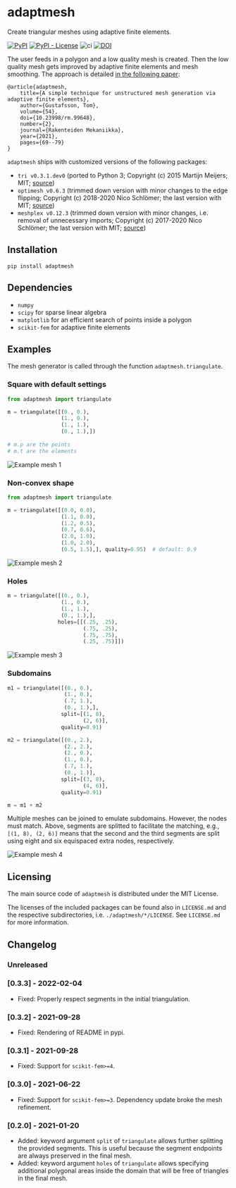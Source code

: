 # adaptmesh

Create triangular meshes using adaptive finite elements.

[![PyPI](https://img.shields.io/pypi/v/adaptmesh)](https://pypi.org/project/adaptmesh/)
[![PyPI - License](https://img.shields.io/pypi/l/adaptmesh)](https://opensource.org/licenses/MIT)
![ci](https://github.com/kinnala/adaptmesh/workflows/ci/badge.svg)
[![DOI](https://zenodo.org/badge/DOI/10.5281/zenodo.4172331.svg)](https://doi.org/10.5281/zenodo.4172331)

The user feeds in a polygon and a low quality mesh is created.  Then the low
quality mesh gets improved by adaptive finite elements and mesh smoothing.  The
approach is detailed [in the following paper](https://rakenteidenmekaniikka.journal.fi/article/view/99648):
```
@article{adaptmesh,
    title={A simple technique for unstructured mesh generation via adaptive finite elements},
    author={Gustafsson, Tom},
    volume={54},
    doi={10.23998/rm.99648},
    number={2},
    journal={Rakenteiden Mekaniikka},
    year={2021},
    pages={69--79}
}
```

`adaptmesh` ships with customized versions of the following packages:

- `tri v0.3.1.dev0` (ported to Python 3; Copyright (c) 2015 Martijn Meijers; MIT; [source](https://pypi.org/project/tri/))
- `optimesh v0.6.3` (trimmed down version with minor changes to the edge
  flipping; Copyright (c) 2018-2020 Nico Schlömer; the last version with MIT; [source](https://github.com/nschloe/optimesh/releases/tag/v0.6.3))
- `meshplex v0.12.3` (trimmed down version with minor changes, i.e. removal of
  unnecessary imports; Copyright (c) 2017-2020 Nico Schlömer; the last version with MIT; [source](https://github.com/nschloe/meshplex/releases/tag/v0.12.3))

## Installation

```
pip install adaptmesh
```

## Dependencies

- `numpy`
- `scipy` for sparse linear algebra
- `matplotlib` for an efficient search of points inside a polygon
- `scikit-fem` for adaptive finite elements

## Examples

The mesh generator is called through the function `adaptmesh.triangulate`.

### Square with default settings

```python
from adaptmesh import triangulate

m = triangulate([(0., 0.),
                 (1., 0.),
                 (1., 1.),
                 (0., 1.),])
                 
# m.p are the points
# m.t are the elements
```

![Example mesh 1](https://github.com/kinnala/adaptmesh/raw/master/svgs/ex1.svg)

### Non-convex shape

```python
from adaptmesh import triangulate

m = triangulate([(0.0, 0.0),
                 (1.1, 0.0),
                 (1.2, 0.5),
                 (0.7, 0.6),
                 (2.0, 1.0),
                 (1.0, 2.0),
                 (0.5, 1.5),], quality=0.95)  # default: 0.9
```

![Example mesh 2](https://github.com/kinnala/adaptmesh/raw/master/svgs/ex2.svg)

### Holes

```python
m = triangulate([(0., 0.),
                 (1., 0.),
                 (1., 1.),
                 (0., 1.),],
                holes=[[(.25, .25),
                        (.75, .25),
                        (.75, .75),
                        (.25, .75)]])
```

![Example mesh 3](https://github.com/kinnala/adaptmesh/raw/master/svgs/ex3.svg)

### Subdomains

```python
m1 = triangulate([(0., 0.),
                  (1., 0.),
                  (.7, 1.),
                  (0., 1.),],
                 split=[(1, 8),
                        (2, 6)],
                 quality=0.91)

m2 = triangulate([(0., 2.),
                  (2., 2.),
                  (2., 0.),
                  (1., 0.),
                  (.7, 1.),
                  (0., 1.)],
                 split=[(3, 8),
                        (4, 6)],
                 quality=0.91)

m = m1 + m2
```
Multiple meshes can be joined to emulate subdomains.  However, the nodes
must match.  Above, segments are splitted to facilitate the matching, e.g.,
`[(1, 8), (2, 6)]` means that the second and the third segments are split
using eight and six equispaced extra nodes, respectively.

![Example mesh 4](https://github.com/kinnala/adaptmesh/raw/master/svgs/ex4.svg)

## Licensing

The main source code of `adaptmesh` is distributed under the MIT License.

The licenses of the included packages can be found also in `LICENSE.md` and the
respective subdirectories, i.e. `./adaptmesh/*/LICENSE`. See `LICENSE.md` for
more information.

## Changelog

### Unreleased

### [0.3.3] - 2022-02-04

- Fixed: Properly respect segments in the initial triangulation.

### [0.3.2] - 2021-09-28

- Fixed: Rendering of README in pypi.

### [0.3.1] - 2021-09-28

- Fixed: Support for `scikit-fem>=4`.

### [0.3.0] - 2021-06-22

- Fixed: Support for `scikit-fem>=3`. Dependency update broke the mesh refinement.

### [0.2.0] - 2021-01-20

- Added: keyword argument `split` of `triangulate` allows further splitting
  the provided segments.  This is useful because the segment endpoints are
  always preserved in the final mesh.
- Added: keyword argument `holes` of `triangulate` allows specifying additional
  polygonal areas inside the domain that will be free of triangles in the final
  mesh.
